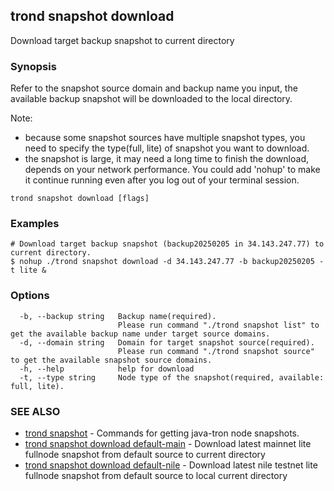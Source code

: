 ## trond snapshot download

Download target backup snapshot to current directory

### Synopsis

Refer to the snapshot source domain and backup name you input, the available backup snapshot will be downloaded to the local directory.<br>

Note:
- because some snapshot sources have multiple snapshot types, you need to specify the type(full, lite) of snapshot you want to download.<br>
- the snapshot is large, it may need a long time to finish the download, depends on your network performance. You could add 'nohup' to make it continue running even after you log out of your terminal session.


```
trond snapshot download [flags]
```

### Examples

```
# Download target backup snapshot (backup20250205 in 34.143.247.77) to current directory.
$ nohup ./trond snapshot download -d 34.143.247.77 -b backup20250205 -t lite &

```

### Options

```
  -b, --backup string   Backup name(required).
                        Please run command "./trond snapshot list" to get the available backup name under target source domains.
  -d, --domain string   Domain for target snapshot source(required).
                        Please run command "./trond snapshot source" to get the available snapshot source domains.
  -h, --help            help for download
  -t, --type string     Node type of the snapshot(required, available: full, lite).
```

### SEE ALSO

* [trond snapshot](trond_snapshot.md)	 - Commands for getting java-tron node snapshots.
* [trond snapshot download default-main](trond_snapshot_download_default-main.md)	 - Download latest mainnet lite fullnode snapshot from default source to current directory
* [trond snapshot download default-nile](trond_snapshot_download_default-nile.md)	 - Download latest nile testnet lite fullnode snapshot from default source to local current directory

